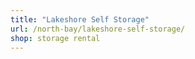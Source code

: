 ```yaml
---
title: "Lakeshore Self Storage"
url: /north-bay/lakeshore-self-storage/
shop: storage rental
---
```

